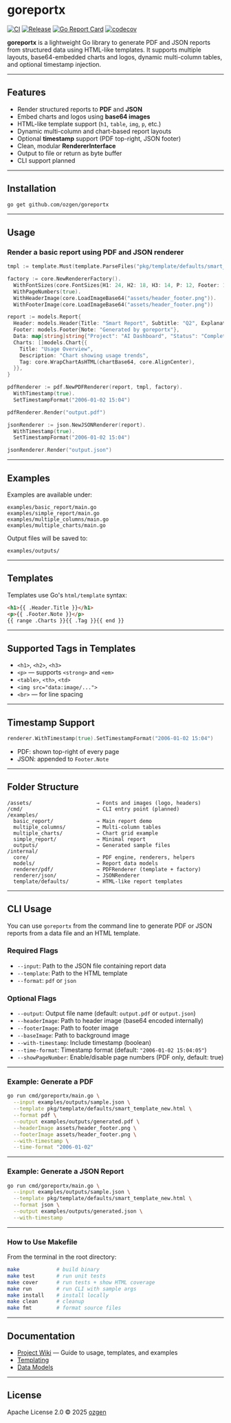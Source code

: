 # goreportx

[![CI](https://github.com/ozgen/goreportx/actions/workflows/ci.yml/badge.svg)](https://github.com/ozgen/goreportx/actions/workflows/ci.yml)
[![Release](https://img.shields.io/github/v/tag/ozgen/goreportx?label=release&sort=semver)](https://github.com/ozgen/goreportx/releases)
[![Go Report Card](https://goreportcard.com/badge/github.com/ozgen/goreportx)](https://goreportcard.com/report/github.com/ozgen/goreportx)
[![codecov](https://codecov.io/gh/ozgen/goreportx/branch/main/graph/badge.svg)](https://codecov.io/gh/ozgen/goreportx)


**goreportx** is a lightweight Go library to generate PDF and JSON reports from structured data using HTML-like templates.
It supports multiple layouts, base64-embedded charts and logos, dynamic multi-column tables, and optional timestamp injection.

---

## Features

* Render structured reports to **PDF** and **JSON**
* Embed charts and logos using **base64 images**
* HTML-like template support (`h1`, `table`, `img`, `p`, etc.)
* Dynamic multi-column and chart-based report layouts
* Optional **timestamp** support (PDF top-right, JSON footer)
* Clean, modular **RendererInterface**
* Output to file or return as byte buffer
* CLI support planned

---

## Installation

```bash
go get github.com/ozgen/goreportx
```

---

## Usage

### Render a basic report using PDF and JSON renderer

```go
tmpl := template.Must(template.ParseFiles("pkg/template/defaults/smart_template_new.html"))

factory := core.NewRendererFactory().
  WithFontSizes(core.FontSizes{H1: 24, H2: 18, H3: 14, P: 12, Footer: 10}).
  WithPageNumbers(true).
  WithHeaderImage(core.LoadImageBase64("assets/header_footer.png")).
  WithFooterImage(core.LoadImageBase64("assets/header_footer.png"))

report := models.Report{
  Header: models.Header{Title: "Smart Report", Subtitle: "Q2", Explanation: "Auto-generated"},
  Footer: models.Footer{Note: "Generated by goreportx"},
  Data: map[string]string{"Project": "AI Dashboard", "Status": "Complete"},
  Charts: []models.Chart{{
    Title: "Usage Overview",
    Description: "Chart showing usage trends",
    Tag: core.WrapChartAsHTML(chartBase64, core.AlignCenter),
  }},
}

pdfRenderer := pdf.NewPDFRenderer(report, tmpl, factory).
  WithTimestamp(true).
  SetTimestampFormat("2006-01-02 15:04")

pdfRenderer.Render("output.pdf")

jsonRenderer := json.NewJSONRenderer(report).
  WithTimestamp(true).
  SetTimestampFormat("2006-01-02 15:04")

jsonRenderer.Render("output.json")
```

---

## Examples

Examples are available under:

```
examples/basic_report/main.go
examples/simple_report/main.go
examples/multiple_columns/main.go
examples/multiple_charts/main.go
```

Output files will be saved to:

```
examples/outputs/
```

---

## Templates

Templates use Go's `html/template` syntax:

```html
<h1>{{ .Header.Title }}</h1>
<p>{{ .Footer.Note }}</p>
{{ range .Charts }}{{ .Tag }}{{ end }}
```

---

## Supported Tags in Templates

* `<h1>`, `<h2>`, `<h3>`
* `<p>` — supports `<strong>` and `<em>`
* `<table>`, `<th>`, `<td>`
* `<img src="data:image/...">`
* `<br>` — for line spacing

---

## Timestamp Support

```go
renderer.WithTimestamp(true).SetTimestampFormat("2006-01-02 15:04")
```

* PDF: shown top-right of every page
* JSON: appended to `Footer.Note`

---

## Folder Structure

```
/assets/                     → Fonts and images (logo, headers)
/cmd/                        → CLI entry point (planned)
/examples/
  basic_report/              → Main report demo
  multiple_columns/          → Multi-column tables
  multiple_charts/           → Chart grid example
  simple_report/             → Minimal report
  outputs/                   → Generated sample files
/internal/
  core/                      → PDF engine, renderers, helpers
  models/                    → Report data models
  renderer/pdf/              → PDFRenderer (template + factory)
  renderer/json/             → JSONRenderer
  template/defaults/         → HTML-like report templates
```

---

## CLI Usage

You can use `goreportx` from the command line to generate PDF or JSON reports from a data file and an HTML template.

### Required Flags

* `--input`: Path to the JSON file containing report data
* `--template`: Path to the HTML template
* `--format`: `pdf` or `json`

### Optional Flags

* `--output`: Output file name (default: `output.pdf` or `output.json`)
* `--headerImage`: Path to header image (base64 encoded internally)
* `--footerImage`: Path to footer image
* `--baseImage`: Path to background image
* `--with-timestamp`: Include timestamp (boolean)
* `--time-format`: Timestamp format (default: `"2006-01-02 15:04:05"`)
* `--showPageNumber`: Enable/disable page numbers (PDF only, default: true)

---

### Example: Generate a PDF

```bash
go run cmd/goreportx/main.go \
  --input examples/outputs/sample.json \
  --template pkg/template/defaults/smart_template_new.html \
  --format pdf \
  --output examples/outputs/generated.pdf \
  --headerImage assets/header_footer.png \
  --footerImage assets/header_footer.png \
  --with-timestamp \
  --time-format "2006-01-02"
```

---

### Example: Generate a JSON Report

```bash
go run cmd/goreportx/main.go \
  --input examples/outputs/sample.json \
  --template pkg/template/defaults/smart_template_new.html \
  --format json \
  --output examples/outputs/generated.json \
  --with-timestamp
```

---
###  How to Use Makefile

From the terminal in the root directory:

```bash
make            # build binary
make test       # run unit tests
make cover      # run tests + show HTML coverage
make run        # run CLI with sample args
make install    # install locally
make clean      # cleanup
make fmt        # format source files
```

---

## Documentation

* [Project Wiki](https://github.com/ozgen/goreportx/wiki) — Guide to usage, templates, and examples
* [Templating](https://github.com/ozgen/goreportx/wiki/Templating-in-goreportx)
* [Data Models](https://github.com/ozgen/goreportx/wiki/Data-Models)

---

## License

Apache License 2.0 © 2025 [ozgen](https://github.com/ozgen)

